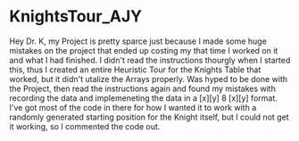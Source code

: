 # KnightsTour_AJY
Hey Dr. K, my Project is pretty sparce just because I made some huge mistakes on the project that ended up costing my that time I worked on 
it and what I had finished. I didn't read the instructions thourgly when I started this, thus I created an entire Heuristic Tour for the 
Knights Table that worked, but it didn't utalize the Arrays properly. Was hyped to be done with the Project, then read the instructions again
and found my mistakes with recording the data and implemeneting the data in a [x][y] 8 [x][y] format. I've got most of the code in there for
how I wanted it to work with a randomly generated starting position for the Knight itself, but I could not get it working, so I commented
the code out.

